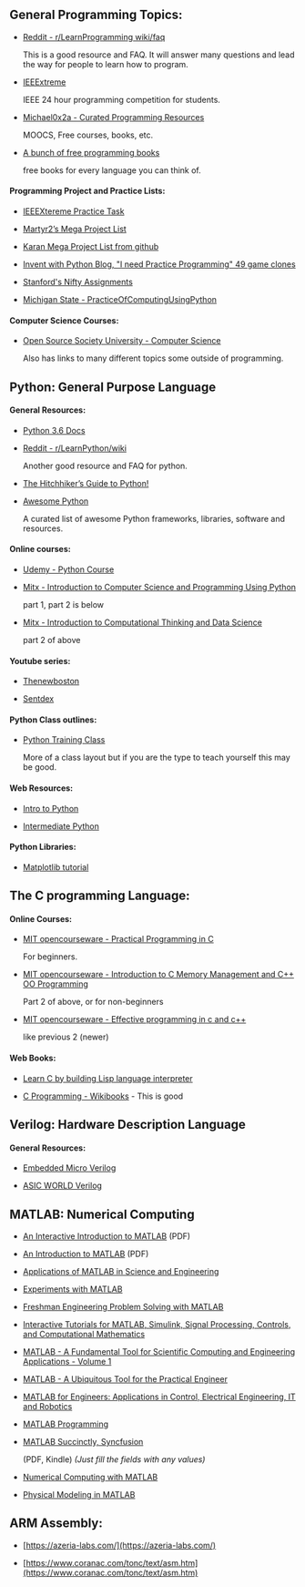 ## **General Programming Topics:**

* [Reddit - r/LearnProgramming wiki/faq](https://www.reddit.com/r/learnprogramming/wiki/faq)

  This is a good resource and FAQ. It will answer many questions and lead the way for people to learn how to program.

* [IEEExtreme](http://ieeextreme.org/)

  IEEE 24 hour programming competition for students.

* [Michael0x2a - Curated Programming Resources](https://github.com/Michael0x2a/curated-programming-resources/blob/master/resources.md)

  MOOCS, Free courses, books, etc.

* [A bunch of free programming books](https://github.com/EbookFoundation/free-programming-books/blob/master/free-programming-books.md#c)

  free books for every language you can think of.

#### **Programming Project and Practice Lists:**

* [IEEEXtereme Practice Task](https://csacademy.com/ieeextreme-practice/tasks/)

* [Martyr2’s Mega Project List](http://www.dreamincode.net/forums/topic/78802-martyr2s-mega-project-ideas-list/)

* [	Karan Mega Project List from github](https://github.com/karan/Projects)

* [	Invent with Python Blog, "I need Practice Programming" 49 game clones](http://inventwithpython.com/blog/2012/02/20/i-need-practice-programming-49-ideas-for-game-clones-to-code/)

* [	Stanford's Nifty Assignments](http://nifty.stanford.edu/)

* [	Michigan State  - PracticeOfComputingUsingPython](http://www.cse.msu.edu/~cse231/PracticeOfComputingUsingPython/)

#### **Computer Science Courses:**

* [Open Source Society University - Computer Science](https://github.com/ossu/computer-science)

  Also has links to many different topics some outside of programming.

## **Python: General Purpose Language**

#### **General Resources:**

* [Python 3.6 Docs](https://docs.python.org/3/)

* [Reddit - r/LearnPython/wiki](https://www.reddit.com/r/learnpython/wiki/index)

  Another good resource and FAQ for python.

* [The Hitchhiker’s Guide to Python!](https://python-guide.readthedocs.io/en/latest/)

* [Awesome Python](https://github.com/vinta/awesome-python)

  A curated list of awesome Python frameworks, libraries, software and resources.

#### **Online courses:**

* [Udemy - Python Course](https://www.udemy.com/python-for-absolute-beginners-u/)

* [Mitx - Introduction to Computer Science and Programming Using Python](https://www.edx.org/course/introduction-computer-science-mitx-6-00-1x-11) 

  part 1, part 2 is below

* [Mitx - Introduction to Computational Thinking and Data Science](https://www.edx.org/course/introduction-computational-thinking-data-mitx-6-00-2x-6)

  part 2 of above

#### **Youtube series:**

* [Thenewboston](https://www.youtube.com/watch?v=HBxCHonP6Ro&list=PL6gx4Cwl9DGAcbMi1sH6oAMk4JHw91mC_)

* [Sentdex](https://www.youtube.com/watch?v=oVp1vrfL_w4&list=PLQVvvaa0QuDe8XSftW-RAxdo6OmaeL85M)

#### **Python Class outlines:**

* [Python Training Class](https://github.com/girisagar46/PythonTrainingClass) 

  More of a class layout but if you are the type to teach yourself this may be good.

#### **Web Resources:**

* [Intro to Python](https://overiq.com/python/3.4/intro-to-python/)

* [Intermediate Python](http://book.pythontips.com/en/latest/)

#### **Python Libraries:**

* [Matplotlib tutorial](https://www.dataquest.io/blog/matplotlib-tutorial/)

## **The C programming Language:**

#### **Online Courses:**

* [MIT opencourseware - Practical Programming in C](https://ocw.mit.edu/courses/electrical-engineering-and-computer-science/6-087-practical-programming-in-c-january-iap-2010/)

  For beginners.

* [MIT opencourseware - Introduction to C Memory Management and C++ OO Programming](https://ocw.mit.edu/courses/electrical-engineering-and-computer-science/6-088-introduction-to-c-memory-management-and-c-object-oriented-programming-january-iap-2010/)

  Part 2 of above, or for non-beginners

* [MIT opencourseware - Effective programming in c and c++](https://ocw.mit.edu/courses/electrical-engineering-and-computer-science/6-s096-effective-programming-in-c-and-c-january-iap-2014/)

  like previous 2 (newer)

#### **Web Books:**

* [Learn C by building Lisp language interpreter](http://www.buildyourownlisp.com/)

* [C Programming - Wikibooks](https://en.wikibooks.org/wiki/C_Programming) - This is good

## **Verilog: Hardware Description Language**

#### **General Resources:**

* [ Embedded Micro Verilog](https://embeddedmicro.com/pages/verilog)

* [ASIC WORLD Verilog](http://www.asic-world.com/verilog/index.html)

## **MATLAB: Numerical Computing**

* [An Interactive Introduction to MATLAB](http://www.science.smith.edu/%7Ejcardell/Courses/EGR326/Intro-to-MATLAB.pdf) (PDF)

* [An Introduction to MATLAB](http://www.maths.dundee.ac.uk/software/MatlabNotes.pdf) (PDF)

* [Applications of MATLAB in Science and Engineering](http://www.intechopen.com/books/applications-of-matlab-in-science-and-engineering)

* [Experiments with MATLAB](http://www.mathworks.com/moler/exm/index.html?requestedDomain=www.mathworks.com&nocookie=true)

* [Freshman Engineering Problem Solving with MATLAB](http://cnx.org/featureContent/mfiles)

* [Interactive Tutorials for MATLAB, Simulink, Signal Processing, Controls, and Computational Mathematics](http://www.mathworks.com/tutorials)

* [MATLAB - A Fundamental Tool for Scientific Computing and Engineering Applications - Volume 1](http://www.intechopen.com/books/matlab-a-fundamental-tool-for-scientific-computing-and-engineering-applications-volume-1)

* [MATLAB - A Ubiquitous Tool for the Practical Engineer](http://www.intechopen.com/books/matlab-a-ubiquitous-tool-for-the-practical-engineer)

* [MATLAB for Engineers: Applications in Control, Electrical Engineering, IT and Robotics](http://www.intechopen.com/books/matlab-for-engineers-applications-in-control-electrical-engineering-it-and-robotics)

* [MATLAB Programming](https://en.wikibooks.org/wiki/MATLAB_Programming)

* [MATLAB Succinctly, Syncfusion](https://www.syncfusion.com/resources/techportal/ebooks/matlab)

  (PDF, Kindle) *(Just fill the fields with any values)*

* [Numerical Computing with MATLAB](http://www.mathworks.com/moler/index_ncm.html?requestedDomain=www.mathworks.com&nocookie=true)

* [Physical Modeling in MATLAB](http://greenteapress.com/matlab/index.html)

## **ARM Assembly:**

* [https://azeria-labs.com/](https://azeria-labs.com/)

* [https://www.coranac.com/tonc/text/asm.htm](https://www.coranac.com/tonc/text/asm.htm)
